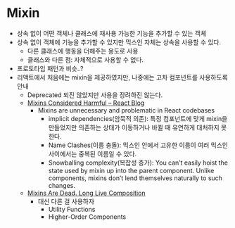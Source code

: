 # Mixin

- 상속 없이 어떤 객체나 클래스에 재사용 가능한 기능을 추가할 수 있는 객체
- 상속 없이 객체에 기능을 추가할 수 있지만 믹스인 자체는 상속을 사용할 수 있다.
  - 다른 클래스에 행동을 더해주는 용도로 사용
  - 클래스와 다른 점: 자체적으로 사용할 수 없다.
- 프로토타입 패턴과 비슷..?
- 리액트에서 처음에는 mixin을 제공하였지만, 나중에는 고차 컴포넌트를 사용하도록 안내
  - Deprecated 되진 않았지만 사용을 장려하진 않는다.
  - [Mixins Considered Harmful – React Blog](https://legacy.reactjs.org/blog/2016/07/13/mixins-considered-harmful.html)    
    - Mixins are unnecessary and problematic in React codebases
      - implicit dependencies(암묵적 의존): 특정 컴포넌트에 맞게 mixin을 만들었지만 의존하는 상태가 이동하거나 바뀔 때 유연하게 대처하지 못한다.
      - Name Clashes(이름 충돌): 믹스인 안에서 고유한 이름이 여러 믹스인 사이에서는 중복된 이름일 수 있다.
      - Snowballing complexity(복잡성 증가): You can’t easily hoist the state used by mixin up into the parent component. Unlike components, mixins don’t lend themselves naturally to such changes.
  - [Mixins Are Dead. Long Live Composition](https://medium.com/@dan_abramov/mixins-are-dead-long-live-higher-order-components-94a0d2f9e750)
    - 대신 다른 걸 사용하자
      - Utility Functions
      - Higher-Order Components